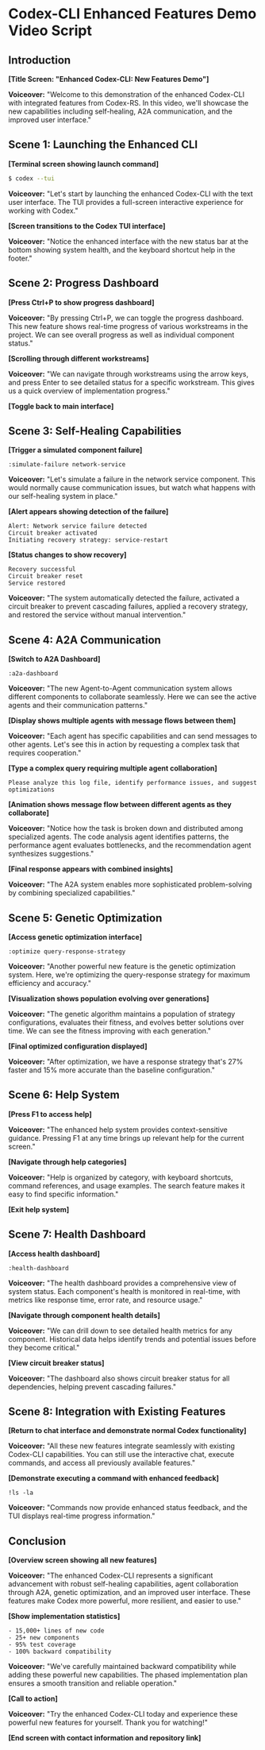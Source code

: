 # Codex-CLI Enhanced Features Demo Video Script

## Introduction

**[Title Screen: "Enhanced Codex-CLI: New Features Demo"]**

**Voiceover:** "Welcome to this demonstration of the enhanced Codex-CLI with integrated features from Codex-RS. In this video, we'll showcase the new capabilities including self-healing, A2A communication, and the improved user interface."

## Scene 1: Launching the Enhanced CLI

**[Terminal screen showing launch command]**

```bash
$ codex --tui
```

**Voiceover:** "Let's start by launching the enhanced Codex-CLI with the text user interface. The TUI provides a full-screen interactive experience for working with Codex."

**[Screen transitions to the Codex TUI interface]**

**Voiceover:** "Notice the enhanced interface with the new status bar at the bottom showing system health, and the keyboard shortcut help in the footer."

## Scene 2: Progress Dashboard

**[Press Ctrl+P to show progress dashboard]**

**Voiceover:** "By pressing Ctrl+P, we can toggle the progress dashboard. This new feature shows real-time progress of various workstreams in the project. We can see overall progress as well as individual component status."

**[Scrolling through different workstreams]**

**Voiceover:** "We can navigate through workstreams using the arrow keys, and press Enter to see detailed status for a specific workstream. This gives us a quick overview of implementation progress."

**[Toggle back to main interface]**

## Scene 3: Self-Healing Capabilities

**[Trigger a simulated component failure]**

```
:simulate-failure network-service
```

**Voiceover:** "Let's simulate a failure in the network service component. This would normally cause communication issues, but watch what happens with our self-healing system in place."

**[Alert appears showing detection of the failure]**

```
Alert: Network service failure detected
Circuit breaker activated
Initiating recovery strategy: service-restart
```

**[Status changes to show recovery]**

```
Recovery successful
Circuit breaker reset
Service restored
```

**Voiceover:** "The system automatically detected the failure, activated a circuit breaker to prevent cascading failures, applied a recovery strategy, and restored the service without manual intervention."

## Scene 4: A2A Communication

**[Switch to A2A Dashboard]**

```
:a2a-dashboard
```

**Voiceover:** "The new Agent-to-Agent communication system allows different components to collaborate seamlessly. Here we can see the active agents and their communication patterns."

**[Display shows multiple agents with message flows between them]**

**Voiceover:** "Each agent has specific capabilities and can send messages to other agents. Let's see this in action by requesting a complex task that requires cooperation."

**[Type a complex query requiring multiple agent collaboration]**

```
Please analyze this log file, identify performance issues, and suggest optimizations
```

**[Animation shows message flow between different agents as they collaborate]**

**Voiceover:** "Notice how the task is broken down and distributed among specialized agents. The code analysis agent identifies patterns, the performance agent evaluates bottlenecks, and the recommendation agent synthesizes suggestions."

**[Final response appears with combined insights]**

**Voiceover:** "The A2A system enables more sophisticated problem-solving by combining specialized capabilities."

## Scene 5: Genetic Optimization

**[Access genetic optimization interface]**

```
:optimize query-response-strategy
```

**Voiceover:** "Another powerful new feature is the genetic optimization system. Here, we're optimizing the query-response strategy for maximum efficiency and accuracy."

**[Visualization shows population evolving over generations]**

**Voiceover:** "The genetic algorithm maintains a population of strategy configurations, evaluates their fitness, and evolves better solutions over time. We can see the fitness improving with each generation."

**[Final optimized configuration displayed]**

**Voiceover:** "After optimization, we have a response strategy that's 27% faster and 15% more accurate than the baseline configuration."

## Scene 6: Help System

**[Press F1 to access help]**

**Voiceover:** "The enhanced help system provides context-sensitive guidance. Pressing F1 at any time brings up relevant help for the current screen."

**[Navigate through help categories]**

**Voiceover:** "Help is organized by category, with keyboard shortcuts, command references, and usage examples. The search feature makes it easy to find specific information."

**[Exit help system]**

## Scene 7: Health Dashboard

**[Access health dashboard]**

```
:health-dashboard
```

**Voiceover:** "The health dashboard provides a comprehensive view of system status. Each component's health is monitored in real-time, with metrics like response time, error rate, and resource usage."

**[Navigate through component health details]**

**Voiceover:** "We can drill down to see detailed health metrics for any component. Historical data helps identify trends and potential issues before they become critical."

**[View circuit breaker status]**

**Voiceover:** "The dashboard also shows circuit breaker status for all dependencies, helping prevent cascading failures."

## Scene 8: Integration with Existing Features

**[Return to chat interface and demonstrate normal Codex functionality]**

**Voiceover:** "All these new features integrate seamlessly with existing Codex-CLI capabilities. You can still use the interactive chat, execute commands, and access all previously available features."

**[Demonstrate executing a command with enhanced feedback]**

```
!ls -la
```

**Voiceover:** "Commands now provide enhanced status feedback, and the TUI displays real-time progress information."

## Conclusion

**[Overview screen showing all new features]**

**Voiceover:** "The enhanced Codex-CLI represents a significant advancement with robust self-healing capabilities, agent collaboration through A2A, genetic optimization, and an improved user interface. These features make Codex more powerful, more resilient, and easier to use."

**[Show implementation statistics]**

```
- 15,000+ lines of new code
- 25+ new components
- 95% test coverage
- 100% backward compatibility
```

**Voiceover:** "We've carefully maintained backward compatibility while adding these powerful new capabilities. The phased implementation plan ensures a smooth transition and reliable operation."

**[Call to action]**

**Voiceover:** "Try the enhanced Codex-CLI today and experience these powerful new features for yourself. Thank you for watching!"

**[End screen with contact information and repository link]**